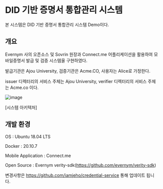 # DID 기반 증명서 통합관리 시스템
      
본 시스템은 DID 기반 증명서 통합관리 시스템 Demo이다.
 

## 개요
Evernym 사의 오픈소스 및 Sovrin 원장과 Connect.me 어플리케이션을 활용하여 모바일증명서 발급 및 검증 시스템울 구현하였다.

발급기관은 Ajou University, 검증기관은 Acme.CO, 사용자는 Alice로 가정한다.

issuer 디렉터리의 서비스 주체는 Ajou University, verifier 디렉터리의 서비스 주체는 Acme.co 이다.

![image](https://user-images.githubusercontent.com/94879566/204530971-1a85e7df-4d84-45e3-a80d-821d0ba9ab63.png)


[시스템 아키텍처]

## 개발 환경
OS : Ubuntu 18.04 LTS

Docker : 20.10.7

Mobile Application : Connect.me

Open Source : Evernym verity-sdk(https://github.com/evernym/verity-sdk)


변경사항은 https://github.com/iamjeho/credential-service 통해 업데이트 됩니다.

